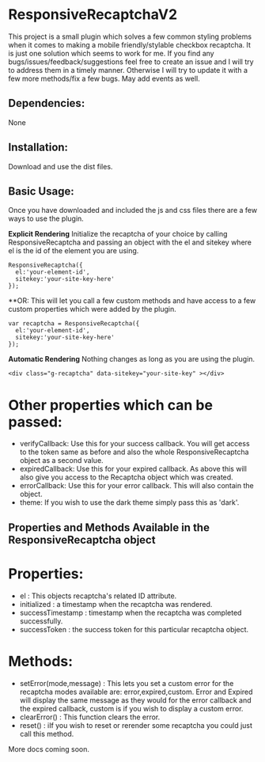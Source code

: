# ResponsiveRecaptchaV2

This project is a small plugin which solves a few common styling problems when it comes to making a mobile friendly/stylable checkbox recaptcha. It is just one solution which seems to work for me. If you find any bugs/issues/feedback/suggestions feel free to create an issue and I will try to address them in a timely manner. Otherwise I will try to update it with a few more methods/fix a few bugs. May add events as well.

## Dependencies:
None

## Installation:
Download and use the dist files.

## Basic Usage:
Once you have downloaded and included the js and css files there are a few ways to use the plugin.

**Explicit Rendering**
Initialize the recaptcha of your choice by calling ResponsiveRecaptcha and passing an object with the el and sitekey where el is the id of the element you are using.
```
ResponsiveRecaptcha({
  el:'your-element-id',
  sitekey:'your-site-key-here' 
});
```

**OR:
This will let you call a few custom methods and have access to a few custom properties which were added by the plugin.
```
var recaptcha = ResponsiveRecaptcha({
  el:'your-element-id',
  sitekey:'your-site-key-here' 
});
```

**Automatic Rendering**
Nothing changes as long as you are using the plugin.
```
<div class="g-recaptcha" data-sitekey="your-site-key" ></div>
```

# Other properties which can be passed:
- verifyCallback: Use this for your success callback. You will get access to the token same as before and also the whole ResponsiveRecaptcha object as a second value.
- expiredCallback: Use this for your expired callback. As above this will also give you access to the Recaptcha object which was created.
- errorCallback: Use this for your error callback. This will also contain the object.
- theme: If you wish to use the dark theme simply pass this as 'dark'.

## Properties and Methods Available in the ResponsiveRecaptcha object
# Properties:
- el : This objects recaptcha's related ID attribute.
- initialized : a timestamp when the recaptcha was rendered. 
- successTimestamp : timestamp when the recaptcha was completed successfully.
- successToken : the success token for this particular recaptcha object.
# Methods:
- setError(mode,message) : This lets you set a custom error for the recaptcha modes available are: error,expired,custom. Error and Expired will display the same message as they would for the error callback and the expired callback, custom is if you wish to display a custom error.
- clearError() : This function clears the error.
- reset() : iIf you wish to reset or rerender some recaptcha you could just call this method.

More docs coming soon.
